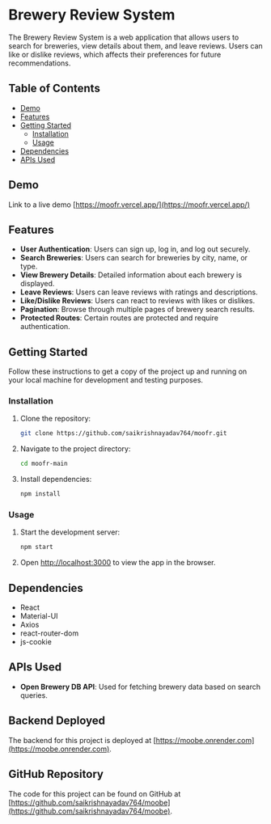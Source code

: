# Brewery Review System

The Brewery Review System is a web application that allows users to search for breweries, view details about them, and leave reviews. Users can like or dislike reviews, which affects their preferences for future recommendations.

## Table of Contents

- [Demo](#demo)
- [Features](#features)
- [Getting Started](#getting-started)
  - [Installation](#installation)
  - [Usage](#usage)
- [Dependencies](#dependencies)
- [APIs Used](#apis-used)

## Demo

Link to a live demo
[https://moofr.vercel.app/](https://moofr.vercel.app/)

## Features

- **User Authentication**: Users can sign up, log in, and log out securely.
- **Search Breweries**: Users can search for breweries by city, name, or type.
- **View Brewery Details**: Detailed information about each brewery is displayed.
- **Leave Reviews**: Users can leave reviews with ratings and descriptions.
- **Like/Dislike Reviews**: Users can react to reviews with likes or dislikes.
- **Pagination**: Browse through multiple pages of brewery search results.
- **Protected Routes**: Certain routes are protected and require authentication.

## Getting Started

Follow these instructions to get a copy of the project up and running on your local machine for development and testing purposes.

### Installation

1. Clone the repository:

   ```bash
   git clone https://github.com/saikrishnayadav764/moofr.git
   ```

2. Navigate to the project directory:

   ```bash
   cd moofr-main
   ```

3. Install dependencies:

   ```bash
   npm install
   ```

### Usage

1. Start the development server:

   ```bash
   npm start
   ```

2. Open [http://localhost:3000](http://localhost:3000) to view the app in the browser.

## Dependencies

- React
- Material-UI
- Axios
- react-router-dom
- js-cookie

## APIs Used

- **Open Brewery DB API**: Used for fetching brewery data based on search queries.

## Backend Deployed

The backend for this project is deployed at [https://moobe.onrender.com](https://moobe.onrender.com).

## GitHub Repository

The code for this project can be found on GitHub at [https://github.com/saikrishnayadav764/moobe](https://github.com/saikrishnayadav764/moobe).
